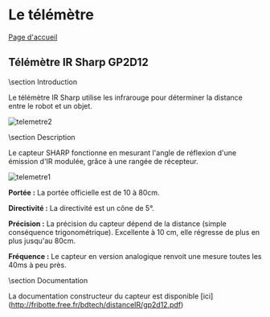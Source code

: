 # Le télémètre #

[Page d'accueil](../Rapport_Waquet-Dhalluin.html)

## Télémètre IR Sharp GP2D12 ##

\section Introduction

Le télémètre IR Sharp utilise les infrarouge pour déterminer la distance entre le robot et un objet. 

![telemetre2]

\section Description

Le capteur SHARP fonctionne en mesurant l'angle de réflexion d'une émission d'IR modulée, grâce à une rangée de récepteur.

![telemetre1] 

__Portée :__ La portée officielle est de 10 à 80cm.

__Directivité :__ La directivité est un cône de 5°.

__Précision :__ La précision du capteur dépend de la distance (simple conséquence trigonométrique).
Excellente à 10 cm, elle régresse de plus en plus jusqu'au 80cm.

__Fréquence :__ Le capteur en version analogique renvoit une mesure toutes les 40ms à peu près.


\section Documentation

La documentation constructeur du capteur est disponible [ici] (http://fribotte.free.fr/bdtech/distanceIR/gp2d12.pdf)





[telemetre1]: ..\img\telemetre1.png "Principe"
[telemetre2]: ..\img\telemetre2.jpg "Télémètre Sharp"